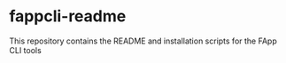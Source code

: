# fappcli-readme
This repository contains the README and installation scripts for the FApp CLI tools
